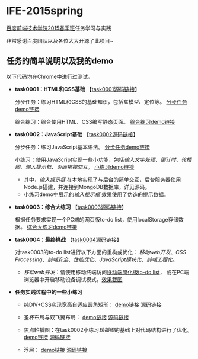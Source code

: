 # IFE-2015spring

[百度前端技术学院2015春季班](https://github.com/baidu-ife/ife/tree/master/2015_spring)任务学习与实践

非常感谢百度团队以及各位大大开源了此项目~

## 任务的简单说明以及我的demo

以下代码均在Chrome中进行过测试。

* **task0001：HTML和CSS基础**
【[task0001源码链接](https://github.com/LittleCrabXXY/IFE-2015spring/tree/master/ans-task0001)】

    分步任务：练习HTML和CSS的基础知识，包括盒模型、定位等。
    [分步任务demo链接](http://littlecrabxxy.github.io/IFE-2015spring/ans-task0001/task0001.html)

    综合练习：综合使用HTML、CSS编写静态页面。
    [综合练习demo链接](http://littlecrabxxy.github.io/IFE-2015spring/ans-task0001/index.html)

* **task0002：JavaScript基础**
【[task0002源码链接](https://github.com/LittleCrabXXY/IFE-2015spring/tree/master/ans-task0002)】

    分步任务：练习JavaScript基本语法。
    [分步任务demo链接](http://littlecrabxxy.github.io/IFE-2015spring/ans-task0002/task0002.html)

    小练习：使用JavaScript实现一些小功能，包括*输入文字处理*、*倒计时*、*轮播图*、*输入提示框*、*页面拖拽交互*。
    [小练习demo链接](http://littlecrabxxy.github.io/IFE-2015spring/ans-task0002/training.html)
    
    + 其中，*输入提示框* 在本地实现了与后台的简单交互，后台服务器使用Node.js搭建，并连接到MongoDB数据库，详见源码。
    + 小练习demo中展示的*输入提示框* 效果使用了伪造的提示数据。

* **task0003：综合大练习**
【[task0003源码链接](https://github.com/LittleCrabXXY/IFE-2015spring/tree/master/ans-task0003)】

    根据任务要求实现一个PC端的网页版to-do list，使用localStorage存储数据。
    [综合大练习demo链接](http://littlecrabxxy.github.io/IFE-2015spring/ans-task0003/task0003.html)

* **task0004：最终挑战**
【[task0004源码链接](https://github.com/LittleCrabXXY/IFE-2015spring/tree/master/ans-task0004)】

    对task0003的to-do list进行以下方面的重构或优化：
    *移动web开发*、*CSS Processing*、*前端安全*、*性能优化*、*JavaScript模块化*、*前端工程化*。

    + *移动web开发*：请使用移动终端访问[移动端简化版to-do list](http://littlecrabxxy.github.io/IFE-2015spring/ans-task0004/task0004.html)，
    或在PC端浏览器中开启移动设备调试模式。[效果截图](https://github.com/LittleCrabXXY/IFE-2015spring/tree/master/ans-task0004/mobile-screenshot)

* **任务实践过程中的一些小练习**

    + 纯DIV+CSS实现宽高自适应圆角矩形：
    [demo链接](http://littlecrabxxy.github.io/IFE-2015spring/practice/task0001-%E7%BA%AFDIV+CSS%E5%AE%9E%E7%8E%B0%E5%AE%BD%E9%AB%98%E8%87%AA%E9%80%82%E5%BA%94%E5%9C%86%E8%A7%92%E7%9F%A9%E5%BD%A2.html)
    [源码链接](https://github.com/LittleCrabXXY/IFE-2015spring/blob/master/practice/task0001-%E7%BA%AFDIV%2BCSS%E5%AE%9E%E7%8E%B0%E5%AE%BD%E9%AB%98%E8%87%AA%E9%80%82%E5%BA%94%E5%9C%86%E8%A7%92%E7%9F%A9%E5%BD%A2.html)

    + 圣杯布局与双飞翼布局：
    [demo链接](http://littlecrabxxy.github.io/IFE-2015spring/practice/task0001-layout-%E5%8F%8C%E9%A3%9E%E7%BF%BC+%E5%9C%A3%E6%9D%AF.html)
    [源码链接](https://github.com/LittleCrabXXY/IFE-2015spring/blob/master/practice/task0001-layout-%E5%8F%8C%E9%A3%9E%E7%BF%BC%2B%E5%9C%A3%E6%9D%AF.html)

    + 焦点轮播图：在task0002小练习*轮播图*的基础上对代码结构进行了优化。
    [demo链接](http://littlecrabxxy.github.io/IFE-2015spring/practice/%E7%84%A6%E7%82%B9%E8%BD%AE%E6%92%AD%E5%9B%BE/task0002-focus.html)
    [源码链接](https://github.com/LittleCrabXXY/IFE-2015spring/tree/master/practice/%E7%84%A6%E7%82%B9%E8%BD%AE%E6%92%AD%E5%9B%BE)

    + 浮层：
    [demo链接](http://littlecrabxxy.github.io/IFE-2015spring/practice/task0003-overlay.html)
    [源码链接](https://github.com/LittleCrabXXY/IFE-2015spring/blob/master/practice/task0003-overlay.html)
